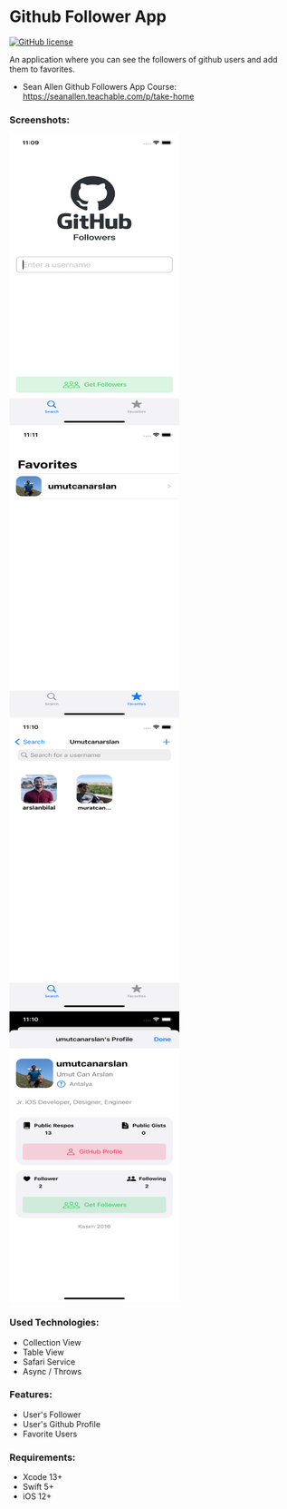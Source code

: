 # Github Follower App

[![GitHub license](https://img.shields.io/github/license/mashape/apistatus.svg)](https://github.com/aarifsumra/eigami/blob/develop/LICENSE)
 
An application where you can see the followers of github users and add them to favorites.

- Sean Allen Github Followers App Course:
https://seanallen.teachable.com/p/take-home

### Screenshots:
<img src="./GithubApp/Images/1.png" width="300" height="512">&nbsp;
<img src="./GithubApp/Images/2.png" width="300" height="512">&nbsp;
<img src="./GithubApp/Images/3.png" width="300" height="512">&nbsp;
<img src="./GithubApp/Images/4.png" width="300" height="512"><br>

### Used Technologies:
- Collection View
- Table View
- Safari Service
- Async / Throws  

### Features:
- User's Follower
- User's Github Profile
- Favorite Users

### Requirements:
- Xcode 13+
- Swift 5+
- iOS 12+
